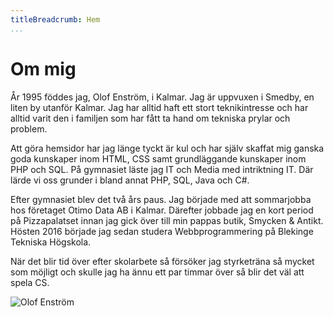 ```yaml
---
titleBreadcrumb: Hem
...
```


Om mig
=================

År 1995 föddes jag, Olof Enström, i Kalmar. Jag är uppvuxen i Smedby, en liten by utanför Kalmar. Jag har alltid haft ett stort teknikintresse och har alltid varit den i familjen som har fått ta hand om tekniska prylar och problem.

Att göra hemsidor har jag länge tyckt är kul och har själv skaffat mig ganska goda kunskaper inom HTML, CSS samt grundläggande kunskaper inom PHP och SQL. På gymnasiet läste jag IT och Media med intriktning IT. Där lärde vi oss grunder i bland annat PHP, SQL, Java och C#.

Efter gymnasiet blev det två års paus. Jag började med att sommarjobba hos företaget Otimo Data AB i Kalmar. Därefter jobbade jag en kort period på Pizzapalatset innan jag gick över till min pappas butik, Smycken & Antikt. Hösten 2016 började jag sedan studera Webbprogrammering på Blekinge Tekniska Högskola.

När det blir tid över efter skolarbete så försöker jag styrketräna så mycket som möjligt och skulle jag ha ännu ett par timmar över så blir det väl att spela CS.

<img src="img/olof-facebook-picture.jpg" alt="Olof Enström" class="olof-fb-img">
